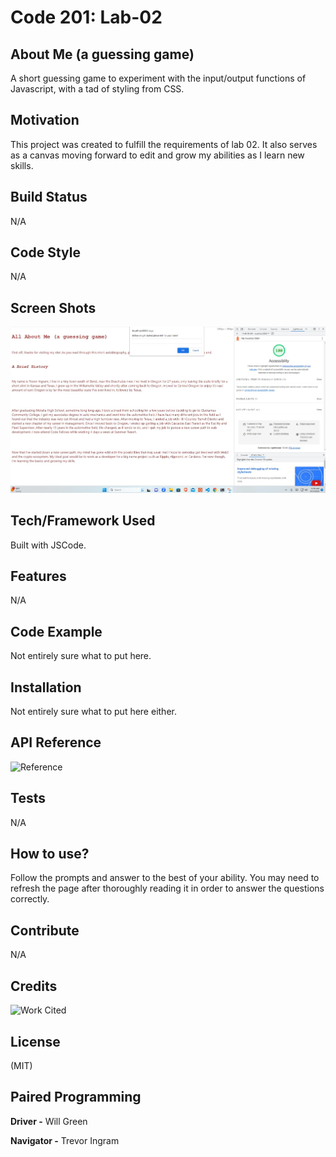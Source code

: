 # Code 201: Lab-02

## About Me (a guessing game)

 A short guessing game to experiment with the input/output functions of Javascript, with a tad of styling from CSS.

## Motivation

This project was created to fulfill the requirements of lab 02. It also serves as a canvas moving forward to edit and grow my abilities as I learn new skills.

## Build Status

N/A

## Code Style

N/A

## Screen Shots

![Lighthouse Score](https://github.com/T-Ingram/aboutMe/blob/main/img/lighthouseReport_allAboutMe.jpg?raw=true)

## Tech/Framework Used

Built with JSCode.

## Features

N/A

## Code Example

Not entirely sure what to put here.

## Installation

Not entirely sure what to put here either.

## API Reference

![Reference](https://github.com/T-Ingram/aboutMe/tree/main)

## Tests

N/A

## How to use?

Follow the prompts and answer to the best of your ability. You may need to refresh the page after thoroughly reading it in order to answer the questions correctly.

## Contribute

N/A

## Credits

![Work Cited](https://meakaakka.medium.com/a-beginners-guide-to-writing-a-kickass-readme-7ac01da88ab3)

## License

(MIT)

## Paired Programming

**Driver -** Will Green

**Navigator -** Trevor Ingram
